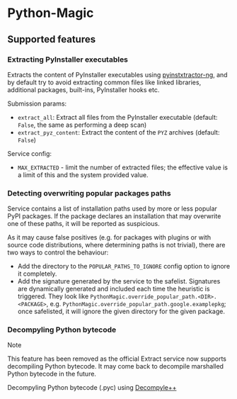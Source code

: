 # Python-Magic

## Supported features

### Extracting PyInstaller executables

Extracts the content of PyInstaller executables using [pyinstxtractor-ng](https://github.com/pyinstxtractor/pyinstxtractor-ng),
and by default try to avoid extracting common files like linked libraries, additional packages, built-ins, PyInstaller hooks etc.

Submission params:

- `extract_all`: Extract all files from the PyInstaller executable (default: `False`,
  the same as performing a deep scan)
- `extract_pyz_content`: Extract the content of the `PYZ` archives (default: `False`)

Service config:

- `MAX_EXTRACTED` - limit the number of extracted files; the effective value is a limit of this and the system provided value.

### Detecting overwriting popular packages paths

Service contains a list of installation paths used by more or less popular PyPI packages. If the package declares an
installation that may overwrite one of these paths, it will be reported as suspicious.

As it may cause false positives (e.g. for packages with plugins or with source code distributions, where determining
paths is not trivial), there are two ways to control the behaviour:

- Add the directory to the `POPULAR_PATHS_TO_IGNORE` config option to ignore it completely.
- Add the signature generated by the service to the safelist. Signatures are dynamically generated and
  included each time the heuristic is triggered. They look like `PythonMagic.override_popular_path.<DIR>.<PACKAGE>`, e.g.
  `PythonMagic.override_popular_path.google.examplepkg`; once safelisted, it will ignore the given directory for the
  given package.

### Decompyling Python bytecode

> [!NOTE]
> This feature has been removed as the official Extract service now supports decompiling Python
> bytecode. It may come back to decompile marshalled Python bytecode in the future.

Decompyling Python bytecode (.pyc) using [Decompyle++](https://github.com/zrax/pycdc)
